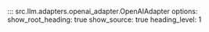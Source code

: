 ::: src.llm.adapters.openai_adapter.OpenAIAdapter
    options:
        show_root_heading: true
        show_source: true
        heading_level: 1